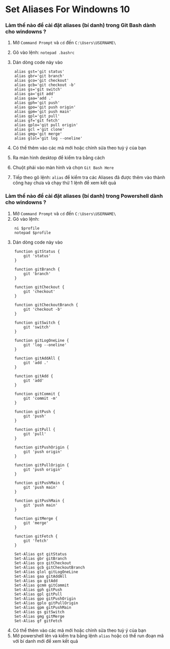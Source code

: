 # Set Aliases For Windowns 10
### Làm thế nào để cài đặt aliases (bí danh) trong Git Bash dành cho windowns ?

1. Mở `Command Prompt` và `cd` đến `C:\Users\USERNAME\`

2. Gõ vào lệnh: `notepad .bashrc`

3. Dán dòng code này vào
```
    alias gst='git status'
    alias gbr='git branch'
    alias gco='git checkout'
    alias gcb='git checkout -b'
    alias gs='git switch'
    alias ga='git add'
    alias gaa='add .'
    alias gph='git push'
    alias gpo='git push origin'
    alias gpm='git push main'
    alias gpl='git pull'
    alias gf='git fetch'
    alias gplo='git pull origin'
    alias gcl ='git clone'  
    alias gmg='git merge'
    alias glol='git log --oneline' 
```
4. Có thể thêm vào các mã mới hoặc chỉnh sửa theo tuỳ ý của bạn

5. Ra màn hình desktop để kiểm tra bằng cách 

6. Chuột phải vào màn hình và chọn `Git Bash Here`

7. Tiếp theo gõ lệnh: `alias` để kiểm tra các Aliases đã được thêm vào thành công hay chưa và chạy thử 1 lệnh để xem kết quả

### Làm thế nào để cài đặt aliases (bí danh) trong Powershell dành cho windowns ?
1. Mở `Command Prompt` và `cd` đến `C:\Users\USERNAME\`
2. Gõ vào lệnh: 
``` 
    ni $profile
    notepad $profile
```

3. Dán dòng code này vào

```
    function gitStatus {
        git 'status'
    }
    
    function gitBranch {
        git 'branch' 
    }
    
    function gitCheckout {
        git 'checkout' 
    }
    
    function gitCheckoutBranch {
        git 'checkout -b'
    }
    
    function gitSwitch {
        git 'switch' 
    }
    
    function gitLogOneLine {
        git 'log --oneline'
    }
    
    function gitAddAll {
        git 'add .' 
    }
    
    function gitAdd {
        git 'add' 
    }
    
    function gitCommit {
        git 'commit -m'
    }
    
    function gitPush {
        git 'push' 
    }
    
    function gitPull {
        git 'pull' 
    }
    
    function gitPushOrigin {
        git 'push origin' 
    }
    
    function gitPullOrigin {
        git 'push origin' 
    }
    
    function gitPushMain {
        git 'push main' 
    }
    
    function gitPushMain {
        git 'push main' 
    }
    
    function gitMerge {
        git 'merge' 
    }
    
    function gitFetch {
        git 'fetch' 
    }
    
    Set-Alias gst gitStatus
    Set-Alias gbr gitBranch
    Set-Alias gco gitCheckout
    Set-Alias gcb gitCheckoutBranch
    Set-Alias glol gitLogOneLine
    Set-Alias gaa gitAddAll
    Set-Alias ga gitAdd
    Set-Alias gcmm gitCommit
    Set-Alias gph gitPush
    Set-Alias gpl gitPull
    Set-Alias gpo gitPushOrigin
    Set-Alias gplo gitPullOrigin
    Set-Alias gpm gitPushMain
    Set-Alias gs gitSwitch
    Set-Alias gmg gitMerge
    Set-Alias gf gitFetch
```
4. Có thể thêm vào các mã mới hoặc chỉnh sửa theo tuỳ ý của bạn
5. Mở powershell lên và kiểm tra bằng lệnh `alias` hoặc có thể run đoạn mã với bí danh mới để xem kết quả
